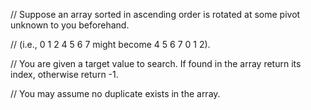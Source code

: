 // Suppose an array sorted in ascending order is rotated at some pivot unknown to you beforehand.

// (i.e., 0 1 2 4 5 6 7 might become 4 5 6 7 0 1 2).

// You are given a target value to search. If found in the array return its index, otherwise return -1.

// You may assume no duplicate exists in the array.

